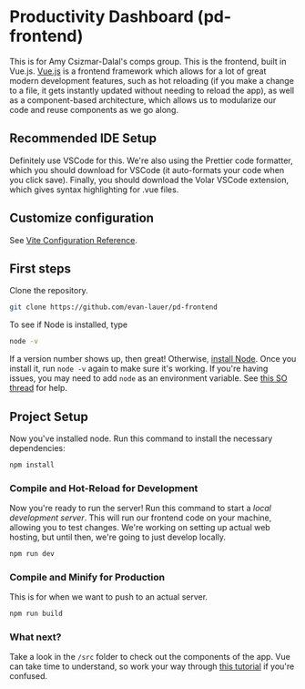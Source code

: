 # Productivity Dashboard (pd-frontend)

This is for Amy Csizmar-Dalal's comps group. This is the frontend, built in Vue.js. [Vue.js](https://vuejs.org/) is a frontend framework which allows for a lot of great modern development features, such as hot reloading (if you make a change to a file, it gets instantly updated without needing to reload the app), as well as a component-based architecture, which allows us to modularize our code and reuse components as we go along.

## Recommended IDE Setup

Definitely use VSCode for this. We're also using the Prettier code formatter, which you should download for VSCode (it auto-formats your code when you click save). Finally, you should download the Volar VSCode extension, which gives syntax highlighting for .vue files. 

## Customize configuration

See [Vite Configuration Reference](https://vitejs.dev/config/).

## First steps

Clone the repository.

```sh
git clone https://github.com/evan-lauer/pd-frontend
```

To see if Node is installed, type

```sh
node -v
```
If a version number shows up, then great! Otherwise, [install Node](https://nodejs.org/en/download). Once you install it, run `node -v` again to make sure it's working. If you're having issues, you may need to add `node` as an environment variable. See [this SO thread](https://stackoverflow.com/questions/23412938/node-is-not-recognized-as-an-internal-or-an-external-command-operable-program) for help.

## Project Setup
Now you've installed node. Run this command to install the necessary dependencies:
```sh
npm install
```

### Compile and Hot-Reload for Development
Now you're ready to run the server! Run this command to start a _local development server_. This will run our frontend code on your machine, allowing you to test changes. We're working on setting up actual web hosting, but until then, we're going to just develop locally.
```sh
npm run dev
```

### Compile and Minify for Production
This is for when we want to push to an actual server.
```sh
npm run build
```
### What next?

Take a look in the `/src` folder to check out the components of the app. Vue can take time to understand, so work your way through [this tutorial](https://vuejs.org/tutorial/#step-1) if you're confused.

